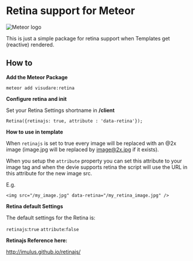 # Retina support for Meteor

![Meteor logo](https://d14jjfgstdxsoz.cloudfront.net/meteor-logo.png)



This is just a simple package for retina support when Templates get (reactive) rendered.

## How to

**Add the Meteor Package**

`meteor add visudare:retina`

**Configure retina and init**

Set your Retina Settings shortname in **/client**

`Retina({retinajs: true, attribute : 'data-retina'});`

**How to use in template**

When `retinajs` is set to true every image will be replaced with an @2x image (image.jpg will be replaced by image@2x.jpg if it exists).

When you setup the `attribute` property you can set this attribute to your image tag and when the devie supports retina the script will use the URL in this attribute for the new image src.

E.g.

`<img src="/my_image.jpg" data-retina="/my_retina_image.jpg" />`


**Retina default Settings**

The default settings for the Retina is:

`retinajs`:`true`
`attribute`:`false`


**Retinajs Reference here:** 

<http://imulus.github.io/retinajs/>